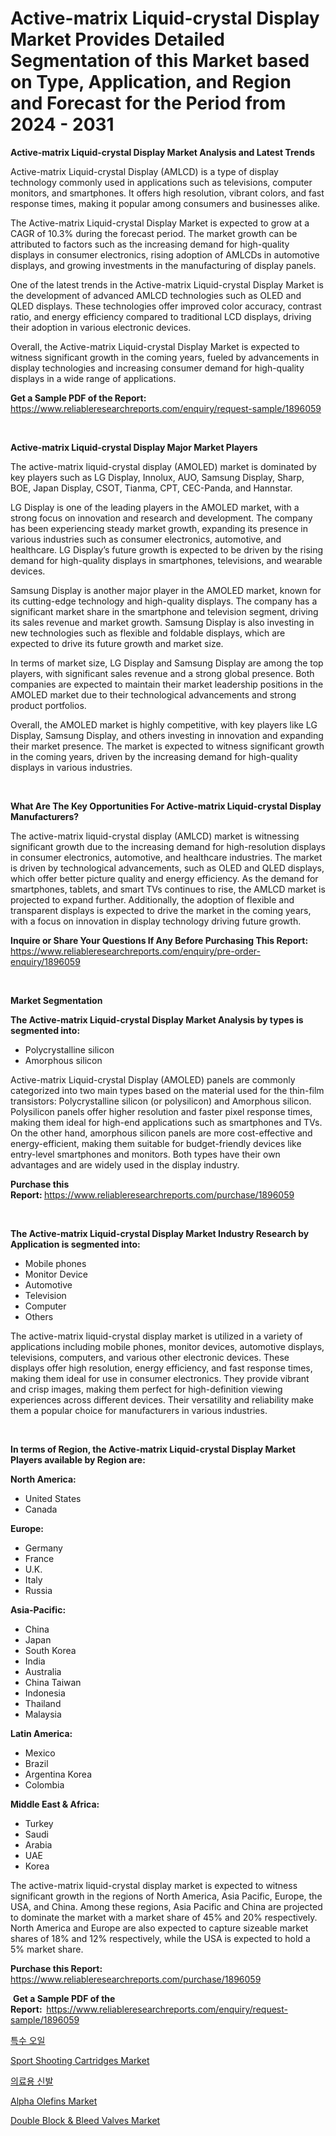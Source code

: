<p><h1>Active-matrix Liquid-crystal Display Market Provides Detailed Segmentation of this Market based on Type, Application, and Region and Forecast for the Period from 2024 - 2031</h1></p><p><strong>Active-matrix Liquid-crystal Display Market Analysis and Latest Trends</strong></p>
<p><p>Active-matrix Liquid-crystal Display (AMLCD) is a type of display technology commonly used in applications such as televisions, computer monitors, and smartphones. It offers high resolution, vibrant colors, and fast response times, making it popular among consumers and businesses alike.</p><p>The Active-matrix Liquid-crystal Display Market is expected to grow at a CAGR of 10.3% during the forecast period. The market growth can be attributed to factors such as the increasing demand for high-quality displays in consumer electronics, rising adoption of AMLCDs in automotive displays, and growing investments in the manufacturing of display panels.</p><p>One of the latest trends in the Active-matrix Liquid-crystal Display Market is the development of advanced AMLCD technologies such as OLED and QLED displays. These technologies offer improved color accuracy, contrast ratio, and energy efficiency compared to traditional LCD displays, driving their adoption in various electronic devices.</p><p>Overall, the Active-matrix Liquid-crystal Display Market is expected to witness significant growth in the coming years, fueled by advancements in display technologies and increasing consumer demand for high-quality displays in a wide range of applications.</p></p>
<p><strong>Get a Sample PDF of the Report:&nbsp;</strong> <a href="https://www.reliableresearchreports.com/enquiry/request-sample/1896059">https://www.reliableresearchreports.com/enquiry/request-sample/1896059</a></p>
<p>&nbsp;</p>
<p><strong>Active-matrix Liquid-crystal Display Major Market Players</strong></p>
<p><p>The active-matrix liquid-crystal display (AMOLED) market is dominated by key players such as LG Display, Innolux, AUO, Samsung Display, Sharp, BOE, Japan Display, CSOT, Tianma, CPT, CEC-Panda, and Hannstar. </p><p>LG Display is one of the leading players in the AMOLED market, with a strong focus on innovation and research and development. The company has been experiencing steady market growth, expanding its presence in various industries such as consumer electronics, automotive, and healthcare. LG Display’s future growth is expected to be driven by the rising demand for high-quality displays in smartphones, televisions, and wearable devices.</p><p>Samsung Display is another major player in the AMOLED market, known for its cutting-edge technology and high-quality displays. The company has a significant market share in the smartphone and television segment, driving its sales revenue and market growth. Samsung Display is also investing in new technologies such as flexible and foldable displays, which are expected to drive its future growth and market size.</p><p>In terms of market size, LG Display and Samsung Display are among the top players, with significant sales revenue and a strong global presence. Both companies are expected to maintain their market leadership positions in the AMOLED market due to their technological advancements and strong product portfolios.</p><p>Overall, the AMOLED market is highly competitive, with key players like LG Display, Samsung Display, and others investing in innovation and expanding their market presence. The market is expected to witness significant growth in the coming years, driven by the increasing demand for high-quality displays in various industries.</p></p>
<p>&nbsp;</p>
<p><strong>What Are The Key Opportunities For Active-matrix Liquid-crystal Display Manufacturers?</strong></p>
<p><p>The active-matrix liquid-crystal display (AMLCD) market is witnessing significant growth due to the increasing demand for high-resolution displays in consumer electronics, automotive, and healthcare industries. The market is driven by technological advancements, such as OLED and QLED displays, which offer better picture quality and energy efficiency. As the demand for smartphones, tablets, and smart TVs continues to rise, the AMLCD market is projected to expand further. Additionally, the adoption of flexible and transparent displays is expected to drive the market in the coming years, with a focus on innovation in display technology driving future growth.</p></p>
<p><strong>Inquire or Share Your Questions If Any Before Purchasing This Report:</strong> <a href="https://www.reliableresearchreports.com/enquiry/pre-order-enquiry/1896059">https://www.reliableresearchreports.com/enquiry/pre-order-enquiry/1896059</a></p>
<p>&nbsp;</p>
<p><strong>Market Segmentation</strong></p>
<p><strong>The Active-matrix Liquid-crystal Display Market Analysis by types is segmented into:</strong></p>
<p><ul><li>Polycrystalline silicon</li><li>Amorphous silicon</li></ul></p>
<p><p>Active-matrix Liquid-crystal Display (AMOLED) panels are commonly categorized into two main types based on the material used for the thin-film transistors: Polycrystalline silicon (or polysilicon) and Amorphous silicon. Polysilicon panels offer higher resolution and faster pixel response times, making them ideal for high-end applications such as smartphones and TVs. On the other hand, amorphous silicon panels are more cost-effective and energy-efficient, making them suitable for budget-friendly devices like entry-level smartphones and monitors. Both types have their own advantages and are widely used in the display industry.</p></p>
<p><strong>Purchase this Report:&nbsp;</strong><a href="https://www.reliableresearchreports.com/purchase/1896059">https://www.reliableresearchreports.com/purchase/1896059</a></p>
<p>&nbsp;</p>
<p><strong>The Active-matrix Liquid-crystal Display Market Industry Research by Application is segmented into:</strong></p>
<p><ul><li>Mobile phones</li><li>Monitor Device</li><li>Automotive</li><li>Television</li><li>Computer</li><li>Others</li></ul></p>
<p><p>The active-matrix liquid-crystal display market is utilized in a variety of applications including mobile phones, monitor devices, automotive displays, televisions, computers, and various other electronic devices. These displays offer high resolution, energy efficiency, and fast response times, making them ideal for use in consumer electronics. They provide vibrant and crisp images, making them perfect for high-definition viewing experiences across different devices. Their versatility and reliability make them a popular choice for manufacturers in various industries.</p></p>
<p>&nbsp;</p>
<p><strong>In terms of Region, the Active-matrix Liquid-crystal Display Market Players available by Region are:</strong></p>
<p>
    <p> <strong> North America: </strong>
        <ul>
            <li>United States</li>
            <li>Canada</li>
        </ul>
        </p> 
    <p> <strong> Europe: </strong>
        <ul>
            <li>Germany</li>
            <li>France</li>
            <li>U.K.</li>
            <li>Italy</li>
            <li>Russia</li>
        </ul>
        </p> 
    <p> <strong> Asia-Pacific: </strong>
        <ul>
            <li>China</li>
            <li>Japan</li>
            <li>South Korea</li>
            <li>India</li>
            <li>Australia</li>
            <li>China Taiwan</li>
            <li>Indonesia</li>
            <li>Thailand</li>
            <li>Malaysia</li>
        </ul>
        </p> 
    <p> <strong> Latin America: </strong>
        <ul>
            <li>Mexico</li>
            <li>Brazil</li>
            <li>Argentina Korea</li>
            <li>Colombia</li>
        </ul>
        </p> 
    <p> <strong> Middle East & Africa: </strong>
        <ul>
            <li>Turkey</li>
            <li>Saudi</li>
            <li>Arabia</li>
            <li>UAE</li>
            <li>Korea</li>
        </ul>
    </p>
    </p>
<p><p>The active-matrix liquid-crystal display market is expected to witness significant growth in the regions of North America, Asia Pacific, Europe, the USA, and China. Among these regions, Asia Pacific and China are projected to dominate the market with a market share of 45% and 20% respectively. North America and Europe are also expected to capture sizeable market shares of 18% and 12% respectively, while the USA is expected to hold a 5% market share.</p></p>
<p><strong>Purchase this Report: </strong><a href="https://www.reliableresearchreports.com/purchase/1896059">https://www.reliableresearchreports.com/purchase/1896059</a></p>
<p>&nbsp;<strong>Get a Sample PDF of the Report:&nbsp;&nbsp;</strong><a href="https://www.reliableresearchreports.com/enquiry/request-sample/1896059">https://www.reliableresearchreports.com/enquiry/request-sample/1896059</a></p>
<p><strong></strong></p>
<p><p><a href="https://medium.com/@tristiarton768456/%ED%8A%B9%EC%88%98-%EA%B8%B0%EB%A6%84-%EC%8B%9C%EC%9E%A5-%EA%B2%BD%EC%9F%81-%EB%B6%84%EC%84%9D-%EC%8B%9C%EC%9E%A5-%EB%8F%99%ED%96%A5-%EB%B0%8F-2031%EB%85%84%EA%B9%8C%EC%A7%80%EC%9D%98-%EC%98%88%EC%B8%A1-7b36247b1f2f">특수 오일</a></p><p><a href="https://gentle-editor-9db.notion.site/Global-Sport-Shooting-Cartridges-Market-Size-and-Market-Trends-Insights-and-Projections-from-2024-t-c910d814dd6f4a0ba2f3e555ede6ea95">Sport Shooting Cartridges Market</a></p><p><a href="https://medium.com/@sdc11954/%EC%9D%98%ED%95%99-%EC%8B%A0%EB%B0%9C-%EC%8B%9C%EC%9E%A5-%EB%8F%99%ED%96%A5-%EB%B0%8F-2024%EB%85%84%EB%B6%80%ED%84%B0-2031%EB%85%84%EA%B9%8C%EC%A7%80%EC%9D%98-%EC%8B%9C%EC%9E%A5-%EB%B6%84%EC%84%9D-%EC%98%88%EC%B8%A1-46c4f36cb064">의료용 신발</a></p><p><a href="https://view.publitas.com/reportprime-1/alpha-olefins-market-research-report-unlocks-analysis-on-the-market-financial-status-market-size-and-market-revenue-upto-2031/">Alpha Olefins Market</a></p><p><a href="https://military-diascia-e68.notion.site/Double-Block-Bleed-Valves-Market-Size-Growing-and-Forecasted-for-period-from-2024-2031-and-provi-af23360e8df24740a7ce8dfad619a3b8">Double Block & Bleed Valves Market</a></p></p>